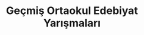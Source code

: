 ---
layout: old
headline: "Geçmiş Ortaokul Edebiyat Yarışmaları"
title: Geçmiş Ortaokul Edebiyat Yarışmaları
key: "ortaokul"
description: Geçmiş ortaokul yarışmalar, Geçmiş ortaokul edebiyat yarışmaları
permalink: "gecmis-ortaokul-edebiyat-yarismalari/"
---